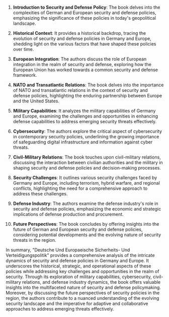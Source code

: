 1. **Introduction to Security and Defense Policy**: The book delves into the complexities of German and European security and defense policies, emphasizing the significance of these policies in today's geopolitical landscape.

2. **Historical Context**: It provides a historical backdrop, tracing the evolution of security and defense policies in Germany and Europe, shedding light on the various factors that have shaped these policies over time.

3. **European Integration**: The authors discuss the role of European integration in the realm of security and defense, exploring how the European Union has worked towards a common security and defense framework.

4. **NATO and Transatlantic Relations**: The book delves into the importance of NATO and transatlantic relations in the context of security and defense policies, highlighting the enduring partnership between Europe and the United States.

5. **Military Capabilities**: It analyzes the military capabilities of Germany and Europe, examining the challenges and opportunities in enhancing defense capabilities to address emerging security threats effectively.

6. **Cybersecurity**: The authors explore the critical aspect of cybersecurity in contemporary security policies, underlining the growing importance of safeguarding digital infrastructure and information against cyber threats.

7. **Civil-Military Relations**: The book touches upon civil-military relations, discussing the interaction between civilian authorities and the military in shaping security and defense policies and decision-making processes.

8. **Security Challenges**: It outlines various security challenges faced by Germany and Europe, including terrorism, hybrid warfare, and regional conflicts, highlighting the need for a comprehensive approach to address these challenges.

9. **Defense Industry**: The authors examine the defense industry's role in security and defense policies, emphasizing the economic and strategic implications of defense production and procurement.

10. **Future Perspectives**: The book concludes by offering insights into the future of German and European security and defense policies, considering potential developments and the evolving nature of security threats in the region.

In summary, "Deutsche Und Europaeische Sicherheits- Und Verteidigungspolitik" provides a comprehensive analysis of the intricate dynamics of security and defense policies in Germany and Europe. It underscores the historical, strategic, and operational aspects of these policies while addressing key challenges and opportunities in the realm of security. Through its exploration of military capabilities, cybersecurity, civil-military relations, and defense industry dynamics, the book offers valuable insights into the multifaceted nature of security and defense policymaking. Moreover, by discussing the future perspectives of security policies in the region, the authors contribute to a nuanced understanding of the evolving security landscape and the imperative for adaptive and collaborative approaches to address emerging threats effectively.